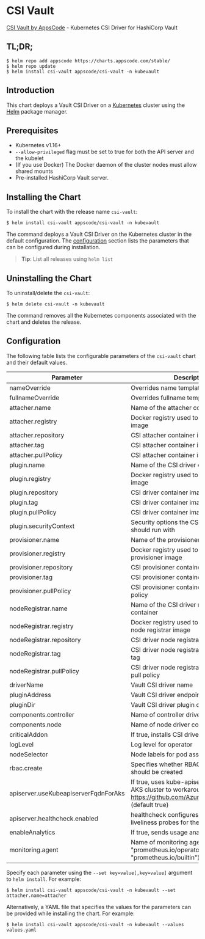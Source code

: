 # CSI Vault

[CSI Vault by AppsCode](https://github.com/kubevault/csi-driver) - Kubernetes CSI Driver for HashiCorp Vault

## TL;DR;

```console
$ helm repo add appscode https://charts.appscode.com/stable/
$ helm repo update
$ helm install csi-vault appscode/csi-vault -n kubevault
```

## Introduction

This chart deploys a Vault CSI Driver on a [Kubernetes](http://kubernetes.io) cluster using the [Helm](https://helm.sh) package manager.

## Prerequisites

- Kubernetes v1.16+
- `--allow-privileged` flag must be set to true for both the API server and the kubelet
- (If you use Docker) The Docker daemon of the cluster nodes must allow shared mounts
- Pre-installed HashiCorp Vault server.

## Installing the Chart

To install the chart with the release name `csi-vault`:

```console
$ helm install csi-vault appscode/csi-vault -n kubevault
```

The command deploys a Vault CSI Driver on the Kubernetes cluster in the default configuration. The [configuration](#configuration) section lists the parameters that can be configured during installation.

> **Tip**: List all releases using `helm list`

## Uninstalling the Chart

To uninstall/delete the `csi-vault`:

```console
$ helm delete csi-vault -n kubevault
```

The command removes all the Kubernetes components associated with the chart and deletes the release.

## Configuration

The following table lists the configurable parameters of the `csi-vault` chart and their default values.

|              Parameter               |                                                      Description                                                       |                                          Default                                           |
|--------------------------------------|------------------------------------------------------------------------------------------------------------------------|--------------------------------------------------------------------------------------------|
| nameOverride                         | Overrides name template                                                                                                | `""`                                                                                       |
| fullnameOverride                     | Overrides fullname template                                                                                            | `""`                                                                                       |
| attacher.name                        | Name of the attacher container                                                                                         | `attacher`                                                                                 |
| attacher.registry                    | Docker registry used to pull CSI attacher image                                                                        | `k8s.gcr.io/sig-storage`                                                                   |
| attacher.repository                  | CSI attacher container image                                                                                           | `csi-attacher`                                                                             |
| attacher.tag                         | CSI attacher container image tag                                                                                       | `v3.1.0`                                                                                   |
| attacher.pullPolicy                  | CSI attacher container image pull policy                                                                               | `IfNotPresent`                                                                             |
| plugin.name                          | Name of the CSI driver container                                                                                       | `plugin`                                                                                   |
| plugin.registry                      | Docker registry used to pull CSI driver image                                                                          | `kubevault`                                                                                |
| plugin.repository                    | CSI driver container image                                                                                             | `csi-vault`                                                                                |
| plugin.tag                           | CSI driver container image tag                                                                                         | `v0.4.0-rc.0`                                                                              |
| plugin.pullPolicy                    | CSI driver container image pull policy                                                                                 | `IfNotPresent`                                                                             |
| plugin.securityContext               | Security options the CSI driver container should run with                                                              | `{"allowPrivilegeEscalation":true,"capabilities":{"add":["SYS_ADMIN"]},"privileged":true}` |
| provisioner.name                     | Name of the provisioner container                                                                                      | `provisioner`                                                                              |
| provisioner.registry                 | Docker registry used to pull CSI provisioner image                                                                     | `k8s.gcr.io/sig-storage`                                                                   |
| provisioner.repository               | CSI provisioner container image                                                                                        | `csi-provisioner`                                                                          |
| provisioner.tag                      | CSI provisioner container image tag                                                                                    | `v2.2.0`                                                                                   |
| provisioner.pullPolicy               | CSI provisioner container image pull policy                                                                            | `IfNotPresent`                                                                             |
| nodeRegistrar.name                   | Name of the CSI driver node registrar container                                                                        | `node-registrar`                                                                           |
| nodeRegistrar.registry               | Docker registry used to pull CSI driver node registrar image                                                           | `k8s.gcr.io/sig-storage`                                                                   |
| nodeRegistrar.repository             | CSI driver node registrar container image                                                                              | `csi-node-driver-registrar`                                                                |
| nodeRegistrar.tag                    | CSI driver node registrar container image tag                                                                          | `v2.1.0`                                                                                   |
| nodeRegistrar.pullPolicy             | CSI driver node registrar container image pull policy                                                                  | `IfNotPresent`                                                                             |
| driverName                           | Vault CSI driver name                                                                                                  | `secrets.csi.kubevault.com`                                                                |
| pluginAddress                        | Vault CSI driver endpoint address                                                                                      | `/csi/csi.sock`                                                                            |
| pluginDir                            | Vault CSI driver plugin directory                                                                                      | `/csi`                                                                                     |
| components.controller                | Name of controller driver component                                                                                    | `controller`                                                                               |
| components.node                      | Name of node driver component                                                                                          | `node`                                                                                     |
| criticalAddon                        | If true, installs CSI driver as critical addon                                                                         | `false`                                                                                    |
| logLevel                             | Log level for operator                                                                                                 | `3`                                                                                        |
| nodeSelector                         | Node labels for pod assignment                                                                                         | `{"beta.kubernetes.io/arch":"amd64","beta.kubernetes.io/os":"linux"}`                      |
| rbac.create                          | Specifies whether RBAC resources should be created                                                                     | `true`                                                                                     |
| apiserver.useKubeapiserverFqdnForAks | If true, uses kube-apiserver FQDN for AKS cluster to workaround https://github.com/Azure/AKS/issues/522 (default true) | `true`                                                                                     |
| apiserver.healthcheck.enabled        | healthcheck configures the readiness and liveliness probes for the CSI driver pod.                                     | `true`                                                                                     |
| enableAnalytics                      | If true, sends usage analytics                                                                                         | `true`                                                                                     |
| monitoring.agent                     | Name of monitoring agent (either "prometheus.io/operator" or "prometheus.io/builtin")                                  | `"none"`                                                                                   |


Specify each parameter using the `--set key=value[,key=value]` argument to `helm install`. For example:

```console
$ helm install csi-vault appscode/csi-vault -n kubevault --set attacher.name=attacher
```

Alternatively, a YAML file that specifies the values for the parameters can be provided while
installing the chart. For example:

```console
$ helm install csi-vault appscode/csi-vault -n kubevault --values values.yaml
```
